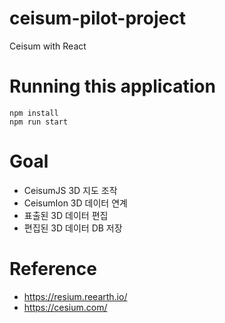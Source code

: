 # ceisum-pilot-project

Ceisum with React

# Running this application

```
npm install
npm run start
```
# Goal
- CeisumJS 3D 지도 조작
- CeisumIon 3D 데이터 연계
- 표출된 3D 데이터 편집
- 편집된 3D 데이터 DB 저장

# Reference

- https://resium.reearth.io/
- https://cesium.com/
